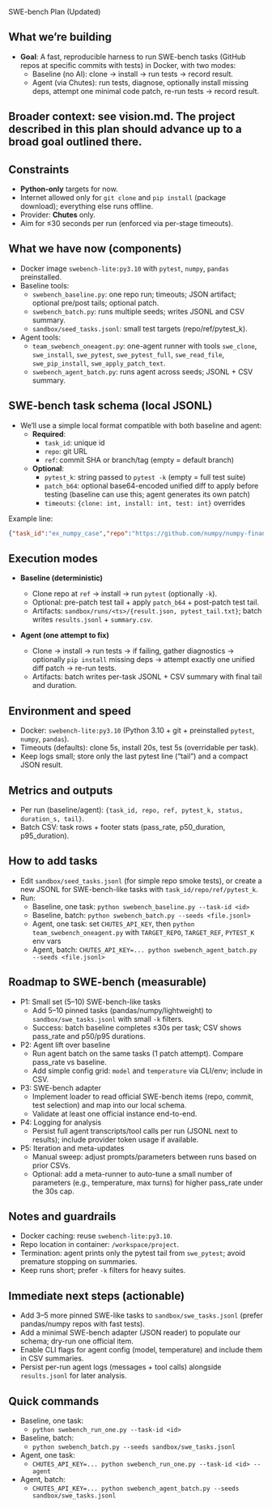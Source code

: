 SWE-bench Plan (Updated)
## What we’re building

- **Goal**: A fast, reproducible harness to run SWE-bench tasks (GitHub repos at specific commits with tests) in Docker, with two modes:
  - Baseline (no AI): clone → install → run tests → record result.
  - Agent (via Chutes): run tests, diagnose, optionally install missing deps, attempt one minimal code patch, re-run tests → record result.

## Broader context: see vision.md. The project described in this plan should advance up to a broad goal outlined there.

## Constraints
- **Python-only** targets for now.
- Internet allowed only for `git clone` and `pip install` (package download); everything else runs offline.
- Provider: **Chutes** only.
- Aim for ≤30 seconds per run (enforced via per-stage timeouts).

## What we have now (components)
- Docker image `swebench-lite:py3.10` with `pytest`, `numpy`, `pandas` preinstalled.
- Baseline tools:
  - `swebench_baseline.py`: one repo run; timeouts; JSON artifact; optional pre/post tails; optional patch.
  - `swebench_batch.py`: runs multiple seeds; writes JSONL and CSV summary.
  - `sandbox/seed_tasks.jsonl`: small test targets (repo/ref/pytest_k).
- Agent tools:
  - `team_swebench_oneagent.py`: one-agent runner with tools `swe_clone`, `swe_install`, `swe_pytest`, `swe_pytest_full`, `swe_read_file`, `swe_pip_install`, `swe_apply_patch_text`.
  - `swebench_agent_batch.py`: runs agent across seeds; JSONL + CSV summary.

## SWE-bench task schema (local JSONL)
- We’ll use a simple local format compatible with both baseline and agent:
  - **Required**:
    - `task_id`: unique id
    - `repo`: git URL
    - `ref`: commit SHA or branch/tag (empty = default branch)
  - **Optional**:
    - `pytest_k`: string passed to `pytest -k` (empty = full test suite)
    - `patch_b64`: optional base64-encoded unified diff to apply before testing (baseline can use this; agent generates its own patch)
    - `timeouts`: `{clone: int, install: int, test: int}` overrides

Example line:
```json
{"task_id":"ex_numpy_case","repo":"https://github.com/numpy/numpy-financial","ref":"","pytest_k":"","patch_b64":""}
```

## Execution modes
- **Baseline (deterministic)**
  - Clone repo at `ref` → install → run `pytest` (optionally `-k`).
  - Optional: pre-patch test tail + apply `patch_b64` + post-patch test tail.
  - Artifacts: `sandbox/runs/<ts>/{result.json, pytest_tail.txt}`; batch writes `results.jsonl` + `summary.csv`.

- **Agent (one attempt to fix)**
  - Clone → install → run tests → if failing, gather diagnostics → optionally `pip install` missing deps → attempt exactly one unified diff patch → re-run tests.
  - Artifacts: batch writes per-task JSONL + CSV summary with final tail and duration.

## Environment and speed
- Docker: `swebench-lite:py3.10` (Python 3.10 + git + preinstalled `pytest`, `numpy`, `pandas`).
- Timeouts (defaults): clone 5s, install 20s, test 5s (overridable per task).
- Keep logs small; store only the last pytest line (“tail”) and a compact JSON result.

## Metrics and outputs
- Per run (baseline/agent): `{task_id, repo, ref, pytest_k, status, duration_s, tail}`.
- Batch CSV: task rows + footer stats (pass_rate, p50_duration, p95_duration).

## How to add tasks
- Edit `sandbox/seed_tasks.jsonl` (for simple repo smoke tests), or create a new JSONL for SWE-bench-like tasks with `task_id/repo/ref/pytest_k`.
- Run:
  - Baseline, one task: `python swebench_baseline.py --task-id <id>`
  - Baseline, batch: `python swebench_batch.py --seeds <file.jsonl>`
  - Agent, one task: set `CHUTES_API_KEY`, then `python team_swebench_oneagent.py` with `TARGET_REPO`, `TARGET_REF`, `PYTEST_K` env vars
  - Agent, batch: `CHUTES_API_KEY=... python swebench_agent_batch.py --seeds <file.jsonl>`

## Roadmap to SWE-bench (measurable)
- P1: Small set (5–10) SWE-bench-like tasks
  - Add 5–10 pinned tasks (pandas/numpy/lightweight) to `sandbox/swe_tasks.jsonl` with small `-k` filters.
  - Success: batch baseline completes ≤30s per task; CSV shows pass_rate and p50/p95 durations.
- P2: Agent lift over baseline
  - Run agent batch on the same tasks (1 patch attempt). Compare pass_rate vs baseline.
  - Add simple config grid: `model` and `temperature` via CLI/env; include in CSV.
- P3: SWE-bench adapter
  - Implement loader to read official SWE-bench items (repo, commit, test selection) and map into our local schema.
  - Validate at least one official instance end-to-end.
- P4: Logging for analysis
  - Persist full agent transcripts/tool calls per run (JSONL next to results); include provider token usage if available.
- P5: Iteration and meta-updates
  - Manual sweep: adjust prompts/parameters between runs based on prior CSVs.
  - Optional: add a meta-runner to auto-tune a small number of parameters (e.g., temperature, max turns) for higher pass_rate under the 30s cap.

## Notes and guardrails
- Docker caching: reuse `swebench-lite:py3.10`.
- Repo location in container: `/workspace/project`.
- Termination: agent prints only the pytest tail from `swe_pytest`; avoid premature stopping on summaries.
- Keep runs short; prefer `-k` filters for heavy suites.

## Immediate next steps (actionable)
- Add 3–5 more pinned SWE-like tasks to `sandbox/swe_tasks.jsonl` (prefer pandas/numpy repos with fast tests).
- Add a minimal SWE-bench adapter (JSON reader) to populate our schema; dry-run one official item.
- Enable CLI flags for agent config (model, temperature) and include them in CSV summaries.
- Persist per-run agent logs (messages + tool calls) alongside `results.jsonl` for later analysis.

## Quick commands
- Baseline, one task:
  - `python swebench_run_one.py --task-id <id>`
- Baseline, batch:
  - `python swebench_batch.py --seeds sandbox/swe_tasks.jsonl`
- Agent, one task:
  - `CHUTES_API_KEY=... python swebench_run_one.py --task-id <id> --agent`
- Agent, batch:
  - `CHUTES_API_KEY=... python swebench_agent_batch.py --seeds sandbox/swe_tasks.jsonl`
